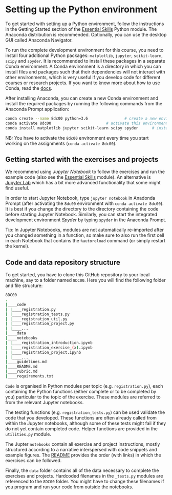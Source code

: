 # Setting up the Python environment

To get started with setting up a Python environment, follow the instructions in the Getting Started section of the [Essential Skills](https://github.com/tueimage/essential-skills/python-essentials) Python module. The Anaconda distribution is recommended. Optionally, you can use the desktop GUI called Anaconda Navigator.

To run the complete development environment for this course, you need to install four additional Python packages: `matplotlib`, `jupyter`, `scikit-learn`, `scipy` and `spyder`. It is recommended to install these packages in a separate Conda environment. A Conda environment is a directory in which you can install files and packages such that their dependencies will not interact with other environments, which is very useful if you develop code for different courses or research projects. If you want to know more about how to use Conda, read the [docs](https://docs.conda.io/projects/conda/en/latest/user-guide/getting-started.html).

After installing Anaconda, you can create a new Conda environment and install the required packages by running the following commands from the Anaconda Prompt application:

````bash
conda create --name 8dc00 python=3.6				# create a new environment called `8dc00`
conda activate 8dc00						# activate this environment 
conda install matplotlib jupyter scikit-learn scipy spyder		# install the required packages
````

NB: You have to activate the `8dc00` environment every time you start working on the assignments (`conda activate 8dc00`).


## Getting started with the exercises and projects

We recommend using *Jupyter Notebook* to follow the exercises and run the example code (also see the [Essential Skills](https://github.com/tueimage/essential-skills) module). An alternative is [Jupyter Lab](https://jupyterlab.readthedocs.io/en/stable/getting_started/installation.html) which has a bit more advanced functionality that some might find useful.

In order to start Jupyter Notebook, type `jupyter notebook` in Anadonda Prompt (after activating the `8dc00` environment with `conda activate 8dc00`). It is best if you change the directory to the directory containing the code before starting Jupyter Notebook. Similarly, you can start the integrated development environment *Spyder* by typing `spyder` in the Anaconda Prompt.

Tip: In Jupyter Notebooks, modules are not automatically re-imported after you changed something in a function, so make sure to also run the first cell in each Notebook that contains the `%autoreload` command (or simply restart the kernel).


## Code and data repository structure

To get started, you have to clone this GitHub repository to your local machine, say to a folder named `8DC00`. Here you will find the following folder and file structure:

```bash
8DC00
.
|____code
| |____registration.py
| |____registration_tests.py
| |____registration_util.py
| |____registration_project.py
| |____...
|____data
|____notebooks
| |____registration_introduction.ipynb
| |____registration_exercise_(x).ipynb
| |____registration_project.ipynb
| |____...
|____guidelines.md
|____README.md
|____rubric.md
|____requirements.txt
```

`Code` is organised in Python modules per topic (e.g. `registration.py`), each containing the Python functions (either complete or to be completed by you) particular to the topic of the exercise. These modules are referred to from the relevant Jupyter notebooks.

The testing functions (e.g. `registration_tests.py`) can be used validate the code that you developed. These functions are often already called from within the Jupyter notebooks, although some of these tests might fail if they do not yet contain completed code. Helper functions are provided in the `utilities.py` module.

The Jupter `notebooks` contain all exercise and project instructions, mostly structured according to a narrative interspersed with code snippets and example figures. The [README](README.md) provides the order (with links) in which the exercises can be followed. 

Finally, the `data` folder contains all of the data necessary to complete the exercises and projects. Hardcoded filenames in the `_tests.py` modules are referenced to the `8DC00` folder. You might have to change these filenames if you program and run your code from outside the notebooks.


 
